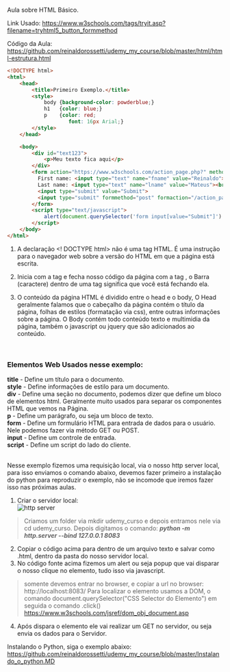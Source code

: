 
Aula sobre HTML Básico.

Link Usado:
https://www.w3schools.com/tags/tryit.asp?filename=tryhtml5_button_formmethod

Código da Aula:
https://github.com/reinaldorossetti/udemy_my_course/blob/master/html/html-estrutura.html

```HTML
<!DOCTYPE html>
<html>
    <head>
        <title>Primeiro Exemplo.</title>
        <style>
            body {background-color: powderblue;}
            h1   {color: blue;}
            p    {color: red;
                    font: 16px Arial;}
        </style>
    </head>

    <body>
        <div id="text123">
            <p>Meu texto fica aqui</p>
        </div>
        <form action="https://www.w3schools.com/action_page.php?" method="get">
          First name: <input type="text" name="fname" value="Reinaldo"><br>
          Last name: <input type="text" name="lname" value="Mateus"><br>
          <input type="submit" value="Submit">
          <input type="submit" formmethod="post" formaction="/action_page_post.php" value="Submit using POST">
        </form>
        <script type="text/javascript">
            alert(document.querySelector('form input[value="Submit"]').click())
        </script>
    </body>
</html>
```

1. A declaração <! DOCTYPE html> não é uma tag HTML. É uma instrução para o navegador web sobre a versão do HTML em que a página está escrita.

2. Inicia com a tag <html> e fecha nosso código da página com a tag </html>, o Barra (caractere)  dentro de uma tag significa que você está fechando ela.

3. O conteúdo da página HTML é dividido entre o head e o body, O Head geralmente falamos que o cabeçalho da página contém o título da página, folhas de estilos (formatação via css), entre outras informações sobre a página.
O Body contém todo conteúdo texto e multimidia da página, também o javascript ou jquery que são adicionados ao conteúdo.
<br/>

### **Elementos Web Usados nesse exemplo:**

**title** - Define um título para o documento.  
**style** - Define informações de estilo para um documento.  
**div** - Define uma seção no documento, podemos dizer que define um bloco de elementos html. Geralmente muito usados para separar os componentes HTML que vemos na Página.  
**p** - Define um parágrafo, ou seja um bloco de texto.  
**form** - Define um formulário HTML para entrada de dados para o usuário. Nele podemos fazer via método GET ou POST.  
**input** - Define um controle de entrada.  
**script** - Define um script do lado do cliente.  

<br/>
Nesse exemplo fizemos uma requisição local, via o nosso http server local, para isso enviamos o comando abaixo, devemos fazer primeiro a instalação do python para reproduzir o exemplo, não se incomode que iremos fazer isso nas próximas aulas.<br/>

1. Criar o servidor local: <br/>
![http server](https://github.com/reinaldorossetti/udemy_my_course/blob/master/imagens/serverPython.png)
> Criamos um folder via mkdir udemy_curso e depois entramos nele via cd udemy_curso. 
> Depois digitamos o comando: ***python -m http.server --bind 127.0.0.1 8083***

2. Copiar o código acima para dentro de um arquivo texto e salvar como .html, dentro da pasta do nosso servidor local.  
3. No código fonte acima fizemos um alert ou seja popup que vai disparar o nosso clique no elemento, tudo isso via javascript. 
> somente devemos entrar no browser, e copiar a url no browser: http://localhost:8083/
> Para localizar o elemento usamos a DOM, o comando document.querySelector("CSS Selector do Elemento") em seguida o comando .click()
https://www.w3schools.com/jsref/dom_obj_document.asp

4. Após dispara o elemento ele vai realizar um GET no servidor, ou seja envia os dados para o Servidor.  

Instalando o Python, siga o exemplo abaixo:
https://github.com/reinaldorossetti/udemy_my_course/blob/master/Instalando_o_python.MD
